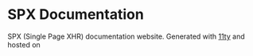 # SPX Documentation

SPX (Single Page XHR) documentation website. Generated with [11ty](https://www.11ty.dev/docs/) and hosted on
